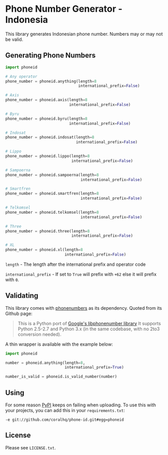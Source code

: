 # Phone Number Generator - Indonesia

This library generates Indonesian phone number. Numbers may or may not be valid.

## Generating Phone Numbers

```python
import phoneid

# Any operator
phone_number = phoneid.anything(length=8
                                international_prefix=False)

# Axis
phone_number = phoneid.axis(length=8
                            international_prefix=False)

# Byru
phone_number = phoneid.byru(length=8
                            international_prefix=False)

# Indosat
phone_number = phoneid.indosat(length=8
                               international_prefix=False)

# Lippo
phone_number = phoneid.lippo(length=8
                             international_prefix=False)

# Sampoerna
phone_number = phoneid.sampoerna(length=8
                                 international_prefix=False)

# Smartfren
phone_number = phoneid.smartfren(length=8
                                 international_prefix=False)

# Telkomsel
phone_number = phoneid.telkomsel(length=8
                                 international_prefix=False)

# Three
phone_number = phoneid.three(length=8
                             international_prefix=False)

# XL
phone_number = phoneid.xl(length=8
                          international_prefix=False)
```

`length` - The length after the international prefix and operator code

`international_prefix` - If set to `True` will prefix with `+62` else it will prefix with `0`.

## Validating

This library comes with [phonenumbers](https://github.com/daviddrysdale/python-phonenumbers) as its dependency. Quoted from its Github page:

>This is a Python port of [Google's libphonenumber library](https://github.com/googlei18n/libphonenumber) It supports Python 2.5-2.7 and Python 3.x (in the same codebase, with no 2to3 conversion needed).

A thin wrapper is available with the example below:

```python
import phoneid

number = phoneid.anything(length=8,
                          international_prefix=True)

number_is_valid = phoneid.is_valid_number(number)
```

## Using

For some reason [PyPI](https://pypi.python.org/pypi) keeps on failing when uploading. To use this with your projects, you can add this in your `requirements.txt`:

```
-e git://github.com/coralhq/phone-id.git#egg=phoneid
```

## License

Please see `LICENSE.txt`.
